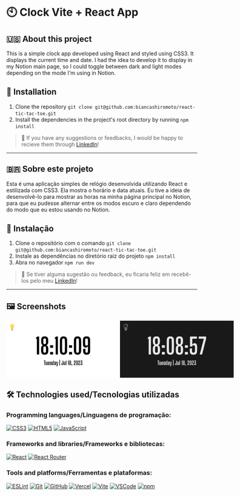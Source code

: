# 🕙 Clock Vite + React App

## 🇺🇸 About this project

This is a simple clock app developed using React and styled using CSS3. It displays the current time and date.
I had the idea to develop it to display in my Notion main page, so I could toggle between dark and light modes depending on the mode I'm using in Notion.

## 📝 Installation
1. Clone the repository `git clone git@github.com:biancashiromoto/react-tic-tac-toe.git`
2. Install the dependencies in the project's root directory by running `npm install`

> 💬 If you have any suggestions or feedbacks, I would be happy to recieve them through <a href="https://www.linkedin.com/in/bshiromoto/" target="_blank">LinkedIn</a>!

<hr>

## 🇧🇷 Sobre este projeto

Esta é uma aplicação simples de relógio desenvolvida utilizando React e estilizada com CSS3. Ela mostra o horário e data atuais.
Eu tive a ideia de desenvolvê-lo para mostrar as horas na minha página principal no Notion, para que eu pudesse alternar entre os modos escuro e claro dependendo do modo que eu estou usando no Notion.

## 📝 Instalação
1. Clone o repositório com o comando `git clone git@github.com:biancashiromoto/react-tic-tac-toe.git`
2. Instale as dependências no diretório raiz do projeto `npm install`
3. Abra no navegador `npm run dev`

> 💬 Se tiver alguma sugestão ou feedback, eu ficaria feliz em recebê-los pelo meu <a href="https://www.linkedin.com/in/bshiromoto/" target="_blank">LinkedIn</a>!

<hr>

## 🖼️ Screenshots
<div style="display:flex;">
  <img src="light-mode.png" alt="Light mode" height="150"width="300" />
  <img src="dark-mode.png" alt="Light mode" height="150"width="300" />
</div>

## 🛠️ Technologies used/Tecnologias utilizadas
### Programming languages/Linguagens de programação:
[![CSS3](https://img.shields.io/badge/CSS3-1572B6?style=for-the-badge&logo=css3&logoColor=white)]()
[![HTML5](https://img.shields.io/badge/HTML5-E34F26?style=for-the-badge&logo=html5&logoColor=white)]()
[![JavaScript](https://img.shields.io/badge/JavaScript-323330?style=for-the-badge&logo=javascript&logoColor=F7DF1E)]()

### Frameworks and libraries/Frameworks e bibliotecas:
[![React](https://img.shields.io/badge/React-20232A?style=for-the-badge&logo=react&logoColor=61DAFB)]()
[![React Router](https://img.shields.io/badge/React_Router-CA4245?style=for-the-badge&logo=react-router&logoColor=white)]()

### Tools and platforms/Ferramentas e plataformas:
[![ESLint](https://img.shields.io/badge/eslint-3A33D1?style=for-the-badge&logo=eslint&logoColor=white)]()
[![Git](https://img.shields.io/badge/Git-E44C30?style=for-the-badge&logo=git&logoColor=white)]()
[![GitHub](https://img.shields.io/badge/GitHub-100000?style=for-the-badge&logo=github&logoColor=white)]()
[![Vercel](https://img.shields.io/badge/Vercel-000000?style=for-the-badge&logo=vercel&logoColor=white)]()
[![Vite](https://img.shields.io/badge/Vite-B73BFE?style=for-the-badge&logo=vite&logoColor=FFD62E)]()
[![VSCode](https://img.shields.io/badge/VSCode-0078D4?style=for-the-badge&logo=visual%20studio%20code&logoColor=white)]()
[![npm](https://img.shields.io/badge/npm-CB3837?style=for-the-badge&logo=npm&logoColor=white)]()
